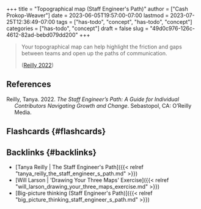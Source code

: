 +++
title = "Topographical map (Staff Engineer's Path)"
author = ["Cash Prokop-Weaver"]
date = 2023-06-05T19:57:00-07:00
lastmod = 2023-07-25T12:36:49-07:00
tags = ["has-todo", "concept", "has-todo", "concept"]
categories = ["has-todo", "concept"]
draft = false
slug = "49d0c976-126c-4612-82ad-bebd079dd200"
+++

> Your topographical map can help highlight the friction and gaps between teams and open up the paths of communication.
>
> (<a href="#citeproc_bib_item_1">Reilly 2022</a>)

## References

<style>.csl-entry{text-indent: -1.5em; margin-left: 1.5em;}</style><div class="csl-bib-body">
  <div class="csl-entry"><a id="citeproc_bib_item_1"></a>Reilly, Tanya. 2022. <i>The Staff Engineer’s Path: A Guide for Individual Contributors Navigating Growth and Change</i>. Sebastopol, CA: O’Reilly Media.</div>
</div>


## Flashcards {#flashcards}


## Backlinks {#backlinks}

-   [Tanya Reilly | The Staff Engineer's Path]({{< relref "tanya_reilly_the_staff_engineer_s_path.md" >}})
-   [Will Larson | 'Drawing Your Three Maps' Exercise]({{< relref "will_larson_drawing_your_three_maps_exercise.md" >}})
-   [Big-picture thinking (Staff Engineer's Path)]({{< relref "big_picture_thinking_staff_engineer_s_path.md" >}})
